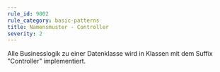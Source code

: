 ```yaml
---
rule_id: 9002
rule_category: basic-patterns
title: Namensmuster - Controller
severity: 2
---
```

Alle Businesslogik zu einer Datenklasse wird in Klassen mit dem Suffix "Controller" implementiert. 

